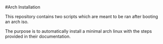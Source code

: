 #Arch Installation

This repository contains two scripts which are meant
to be ran after booting an arch iso.

The purpose is to automatically install a minimal arch
linux with the steps provided in their documentation.
